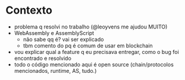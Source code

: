 # Contexto

- problema q resolvi no trabalho (@leoyvens me ajudou MUITO)
- WebAssembly e AssemblyScript
  - não sabe qq é? vai ser explicado
  - tbm comento do pq é comum de usar em blockchain
- vou explicar qual a feature q eu precisava entregar, como o bug foi encontrado e resolvido
- todo o código mencionado aqui é open source (chain/protocolos mencionados, runtime, AS, tudo.)
